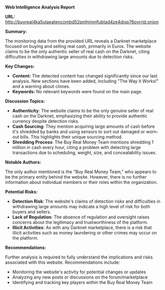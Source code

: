 **Web Intelligence Analysis Report**

**URL:** http://buyreal4ka5ulaeatencombd52pnihjmnjfubtad4ze4dixp76ovrrid.onion

**Summary:**

The monitoring data from the provided URL reveals a Darknet marketplace focused on buying and selling real cash, primarily in Euros. The website claims to be the only authentic seller of real cash on the Darknet, citing difficulties in withdrawing large amounts due to detection risks.

**Key Changes:**

*   **Content:** The detected content has changed significantly since our last analysis. New sections have been added, including "The Way it Works!" and a warning about clones.
*   **Keywords:** No relevant keywords were found on the main page.

**Discussion Topics:**

*   **Authenticity**: The website claims to be the only genuine seller of real cash on the Darknet, emphasizing their ability to provide authentic currency despite detection risks.
*   **Cash Sourcing**: They mention acquiring large amounts of cash before it's shredded by banks and using sensors to sort out damaged or worn-out bills. This highlights their unique sourcing method.
*   **Shredding Process**: The Buy Real Money Team mentions shredding 1 million in cash every hour, citing a problem with detecting large transactions due to scheduling, weight, size, and concealability issues.

**Notable Authors:**

The only author mentioned is the "Buy Real Money Team," who appears to be the primary entity behind the website. However, there is no further information about individual members or their roles within the organization.

**Potential Risks:**

*   **Detection Risk**: The website's claims of detection risks and difficulties in withdrawing large amounts may indicate a high level of risk for both buyers and sellers.
*   **Lack of Regulation**: The absence of regulation and oversight raises concerns about the legitimacy and trustworthiness of the platform.
*   **Illicit Activities**: As with any Darknet marketplace, there is a risk that illicit activities such as money laundering or other crimes may occur on the platform.

**Recommendations:**

Further analysis is required to fully understand the implications and risks associated with this website. Recommendations include:

*   Monitoring the website's activity for potential changes or updates
*   Analyzing any new posts or discussions on the forum/marketplace
*   Identifying and tracking key players within the Buy Real Money Team